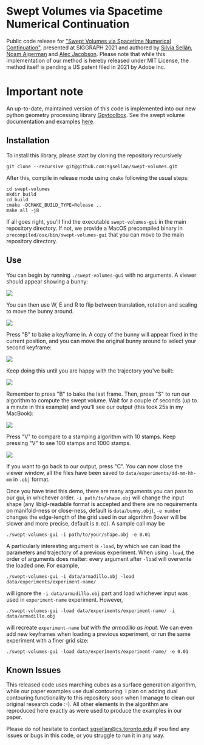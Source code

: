 # Swept Volumes via Spacetime Numerical Continuation
Public code release for ["Swept Volumes via Spacetime Numerical Continuation"](http://dgp.toronto.edu/~sgsellan/pdf/swept-volumes.pdf), presented at SIGGRAPH 2021 and authored by [Silvia Sellán](http://dgp.toronto.edu/~sgsellan/), [Noam Aigerman](https://noamaig.github.io) and [Alec Jacobson](http://www.cs.toronto.edu/~jacobson/). Please note that while this implementation of our method is hereby released under MIT License, the method itself is pending a US patent filed in 2021 by Adobe Inc.

# Important note

An up-to-date, maintained version of this code is implemented into our new python geometry processing library [Gpytoolbox](https://gpytoolbox.org). See the swept volume documentation and examples [here](https://gpytoolbox.org/copyleft/swept_volume/).

## Installation

To install this library, please start by cloning the repository recursively
```
git clone --recursive git@github.com:sgsellan/swept-volumes.git
```
After this, compile in release mode using `cmake` following the usual steps:
```
cd swept-volumes
mkdir build
cd build
cmake -DCMAKE_BUILD_TYPE=Release ..
make all -j8
```
If all goes right, you'll find the executable `swept-volumes-gui` in the main repository directory. If not, we provide a MacOS precompiled binary in `precompiled/osx/bin/swept-volumes-gui` that you can move to the main repository directory.

## Use

You can begin by running `./swept-volumes-gui` with no arguments. A viewer should appear showing a bunny:

![](assets/viewer-1.png)

You can then use W, E and R to flip between translation, rotation and scaling to move the bunny around.

![](assets/viewer-2.png)

Press "B" to bake a keyframe in. A copy of the bunny will appear fixed in the current position, and you can move the original bunny around to select your second keyframe:

![](assets/viewer-3.png)

Keep doing this until you are happy with the trajectory you've built:

![](assets/viewer-4.png)

Remember to press "B" to bake the last frame. Then, press "S" to run our algorithm to compute the swept volume. Wait for a couple of seconds (up to a minute in this example) and you'll see our output (this took 25s in my MacBook):

![](assets/viewer-5.png)

Press "V" to compare to a stamping algorithm with 10 stamps. Keep pressing "V" to see 100 stamps and 1000 stamps.

![](assets/viewer-6.png)

If you want to go back to our output, press "C". You can now close the viewer window, all the files have been saved to `data/experiments/dd-mm-hh-mm` in `.obj` format.

Once you have tried this demo, there are many arguments you can pass to our gui, in whichever order. `-i path/to/shape.obj` will change the input shape (any libigl-readable format is accepted and there are no requirements on manifold-ness or close-ness, default is `data/bunny.obj`), `-e number` changes the edge-length of the grid used in our algorithm (lower will be slower and more precise, default is `0.02`). A sample call may be
```
./swept-volumes-gui -i path/to/your/shape.obj -e 0.01
```

A particularly interesting argument is `-load`, by which we can load the parameters and trajectory of a previous experiment. When using `-load`, the order of arguments does matter: every argument after `-load` will overwrite the loaded one. For example,
```
./swept-volumes-gui -i data/armadillo.obj -load data/experiments/experiment-name/
```
will ignore the `-i data/armadillo.obj` part and load whichever input was used in `experiment-name` experiment. However,
```
./swept-volumes-gui -load data/experiments/experiment-name/ -i data/armadillo.obj 
```
will recreate `experiment-name` *but with the armadillo as input*. We can even add new keyframes when loading a previous experiment, or run the same experiment with a finer grid size:
```
./swept-volumes-gui -load data/experiments/experiment-name/ -e 0.01 
```


## Known Issues
This released code uses marching cubes as a surface generation algorithm, while our paper examples use dual contouring. I plan on adding dual contouring functionality to this repository soon when I manage to clean our original research code :-). All other elements in the algorithm are reproduced here exactly as were used to produce the examples in our paper.

Please do not hesitate to contact [sgsellan@cs.toronto.edu](mailto:sgsellan@cs.toronto.edu) if you find any issues or bugs in this code, or you struggle to run it in any way.
